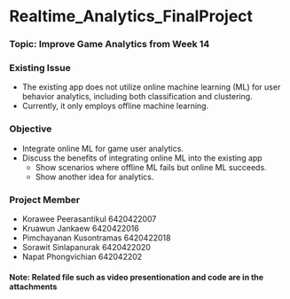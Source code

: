 # Realtime_Analytics_FinalProject

### Topic: Improve Game Analytics from Week 14

### Existing Issue
- The existing app does not utilize online machine learning (ML) for user behavior analytics, including both classification and clustering.
- Currently, it only employs offline machine learning.

### Objective
- Integrate online ML for game user analytics.
- Discuss the benefits of integrating online ML into the existing app
     - Show scenarios where offline ML fails but online ML succeeds.
     - Show another idea for analytics.
 
### Project Member
- Korawee Peerasantikul  6420422007
- Kruawun Jankaew 6420422016
- Pimchayanan Kusontramas 6420422018
- Sorawit Sinlapanurak 6420422020
- Napat Phongvichian 642042202


#### Note: Related file such as video presentionation and code are in the attachments
